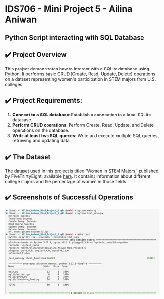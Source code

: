 
# IDS706 - Mini Project 5 - Ailina Aniwan

## Python Script interacting with SQL Database

## ✔️ Project Overview
This project demonstrates how to interact with a SQLite database using Python. It performs basic CRUD (Create, Read, Update, Delete) operations on a dataset representing women's participation in STEM majors from U.S. colleges.

## ✔️ Project Requirements:
1. **Connect to a SQL database**: Establish a connection to a local SQLite database.
2. **Perform CRUD operations**: Perform Create, Read, Update, and Delete operations on the database.
3. **Write at least two SQL queries**: Write and execute multiple SQL queries, retrieving and updating data.

## ✔️ The Dataset
The dataset used in this project is titled 'Women in STEM Majors,' published by FiveThirtyEight, available [here](https://github.com/fivethirtyeight/data/blob/master/college-majors/women-stem.csv). It contains information about different college majors and the percentage of women in those fields.

## ✔️ Screenshots of Successful Operations

![image](passed_test.png)
